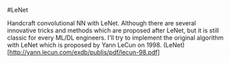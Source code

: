 #LeNet

Handcraft convolutional NN with LeNet. Although there are several innovative tricks and methods which are proposed after LeNet, but it is still classic for every ML/DL engineers. I'll try to implement the original algorithm with LeNet which is proposed by Yann LeCun on 1998. (LeNet)[http://yann.lecun.com/exdb/publis/pdf/lecun-98.pdf]
